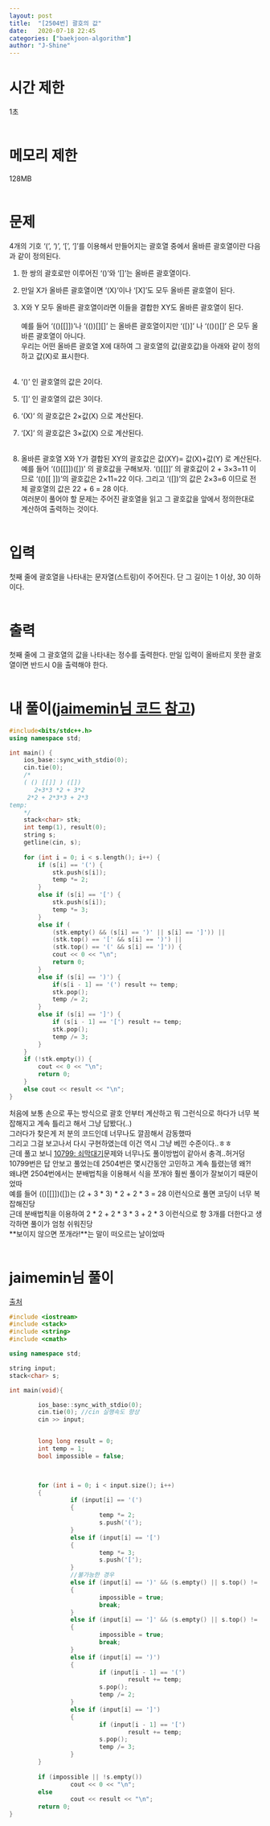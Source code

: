 ```yaml
---
layout: post
title:  "[2504번] 괄호의 값"
date:   2020-07-18 22:45
categories: ["baekjoon-algorithm"]
author: "J-Shine"
---
```

# 시간 제한
1초<br><br>

# 메모리 제한
128MB<br><br>

# 문제  
4개의 기호 ‘(’, ‘)’, ‘[’, ‘]’를 이용해서 만들어지는 괄호열 중에서 올바른 괄호열이란 다음과 같이 정의된다.<br>
1. 한 쌍의 괄호로만 이루어진 ‘()’와 ‘[]’는 올바른 괄호열이다. <br>
2. 만일 X가 올바른 괄호열이면 ‘(X)’이나 ‘[X]’도 모두 올바른 괄호열이 된다.<br> 
3. X와 Y 모두 올바른 괄호열이라면 이들을 결합한 XY도 올바른 괄호열이 된다.<br><br>
예를 들어 ‘(()[[]])’나 ‘(())[][]’ 는 올바른 괄호열이지만 ‘([)]’ 나 ‘(()()[]’ 은 모두 올바른 괄호열이 아니다.<br>
우리는 어떤 올바른 괄호열 X에 대하여 그 괄호열의 값(괄호값)을 아래와 같이 정의하고 값(X)로 표시한다.<br><br>

1. ‘()’ 인 괄호열의 값은 2이다.<br>
2. ‘[]’ 인 괄호열의 값은 3이다.<br>
3. ‘(X)’ 의 괄호값은 2×값(X) 으로 계산된다.<br>
4. ‘[X]’ 의 괄호값은 3×값(X) 으로 계산된다.<br><br>
5. 올바른 괄호열 X와 Y가 결합된 XY의 괄호값은 값(XY)= 값(X)+값(Y) 로 계산된다.<br>
예를 들어 ‘(()[[]])([])’ 의 괄호값을 구해보자.  ‘()[[]]’ 의 괄호값이 2 + 3×3=11 이므로  ‘(()[[ ]])’의 괄호값은 2×11=22 이다. 그리고  ‘([])’의 값은 2×3=6 이므로 전체 괄호열의 값은 22 + 6 = 28 이다.<br>
여러분이 풀어야 할 문제는 주어진 괄호열을 읽고 그 괄호값을 앞에서 정의한대로 계산하여 출력하는 것이다. <br><br>

# 입력  
첫째 줄에 괄호열을 나타내는 문자열(스트링)이 주어진다. 단 그 길이는 1 이상, 30 이하이다.<br><br>

# 출력  
첫째 줄에 그 괄호열의 값을 나타내는 정수를 출력한다. 만일 입력이 올바르지 못한 괄호열이면 반드시 0을 출력해야 한다.<br><br>

# 내 풀이([jaimemin님 코드 참고](https://jaimemin.tistory.com/820))

```c++
#include<bits/stdc++.h>
using namespace std;

int main() {
	ios_base::sync_with_stdio(0);
	cin.tie(0);
	/*
	( () [[]] ) ([])
	   2+3*3 *2 + 3*2
	 2*2 + 2*3*3 + 2*3
temp:
	*/
	stack<char> stk;
	int temp(1), result(0);
	string s;
	getline(cin, s);
	
	for (int i = 0; i < s.length(); i++) {
		if (s[i] == '(') {
			stk.push(s[i]);
			temp *= 2;
		}
		else if (s[i] == '[') {
			stk.push(s[i]);
			temp *= 3;
		}
		else if (
			(stk.empty() && (s[i] == ')' || s[i] == ']')) ||
			(stk.top() == '[' && s[i] == ')') ||
			(stk.top() == '(' && s[i] == ']')) {
			cout << 0 << "\n";
			return 0;
		}
		else if (s[i] == ')') {
			if(s[i - 1] == '(') result += temp;
			stk.pop();
			temp /= 2;
		}
		else if (s[i] == ']') {
			if (s[i - 1] == '[') result += temp;
			stk.pop();
			temp /= 3;
		}
	}
	if (!stk.empty()) {
		cout << 0 << "\n";
		return 0;
	}
	else cout << result << "\n";
}
```
처음에 보통 손으로 푸는 방식으로 괄호 안부터 계산하고 뭐 그런식으로 하다가 너무 복잡해지고 계속 틀리고 해서 그냥 답봤다(..)<br>
그러다가 찾은게 저 분의 코드인데 너무나도 깔끔해서 감동했따<br>
그리고 그걸 보고나서 다시 구현하였는데 이건 역시 그냥 베낀 수준이다..ㅎㅎ<br>
근데 풀고 보니 [10799: 쇠막대기]()문제와 너무나도 풀이방법이 같아서 충격..허거덩<br>
10799번은 답 안보고 풀었는데 2504번은 몇시간동안 고민하고 계속 틀렸는뎅 왜?!<br>
왜냐면 2504번에서는 분배법칙을 이용해서 식을 쪼개야 훨씬 풀이가 잘보이기 때문이었따<br>
예를 들어 (()[[]])([])는 (2 + 3 * 3) * 2 + 2 * 3 = 28 이런식으로 풀면 코딩이 너무 복잡해진당<br>
근데 분배법칙을 이용하여 2 * 2 + 2 * 3 * 3 + 2 * 3 이런식으로 항 3개를 더한다고 생각하면 풀이가 엄청 쉬워진당<br>
**보이지 않으면 쪼개라!**는 말이 떠오르는 날이었따<br><br>

# jaimemin님 풀이
[출처](https://jaimemin.tistory.com/820)
```c++
#include <iostream>
#include <stack>
#include <string>
#include <cmath>

using namespace std;

string input;
stack<char> s;

int main(void){

        ios_base::sync_with_stdio(0);
        cin.tie(0); //cin 실행속도 향상
        cin >> input;


        long long result = 0;
        int temp = 1;
        bool impossible = false;

 

        for (int i = 0; i < input.size(); i++)
        {
                 if (input[i] == '(')
                 {
                         temp *= 2;
                         s.push('(');
                 }
                 else if (input[i] == '[')
                 {
                         temp *= 3;
                         s.push('[');
                 }
                 //불가능한 경우
                 else if (input[i] == ')' && (s.empty() || s.top() != '('))
                 {
                         impossible = true;
                         break;
                 }
                 else if (input[i] == ']' && (s.empty() || s.top() != '['))
                 {
                         impossible = true;
                         break;
                 }
                 else if (input[i] == ')')
                 {
                         if (input[i - 1] == '(')
                                 result += temp;
                         s.pop();
                         temp /= 2;
                 }
                 else if (input[i] == ']')
                 {
                         if (input[i - 1] == '[')
                                 result += temp;
                         s.pop();
                         temp /= 3;
                 }
        }
 
        if (impossible || !s.empty())
                 cout << 0 << "\n";
        else
                 cout << result << "\n";
        return 0;
}
```
